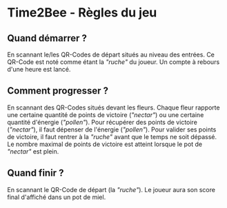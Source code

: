 # Time2Bee - Règles du jeu

## Quand démarrer ?

En scannant le/les QR-Codes de départ situés au niveau des entrées. Ce QR-Code est noté comme étant la *"ruche"* du joueur. Un compte à rebours d'une heure est lancé.

## Comment progresser ?

En scannant des QR-Codes situés devant les fleurs. Chaque fleur rapporte une certaine quantité de points de victoire (*"nectar"*) ou une certaine quantité d'énergie (*"pollen"*). Pour récupérer des points de victoire (*"nectar"*), il faut dépenser de l'énergie (*"pollen"*). Pour valider ses points de victoire, il faut rentrer à la *"ruche"* avant que le temps ne soit dépassé. Le nombre maximal de points de victoire est atteint lorsque le pot de *"nectar"* est plein.

## Quand finir ?

En scannant le QR-Code de départ (la *"ruche"*). Le joueur aura son score final d'affiché dans un pot de miel.
